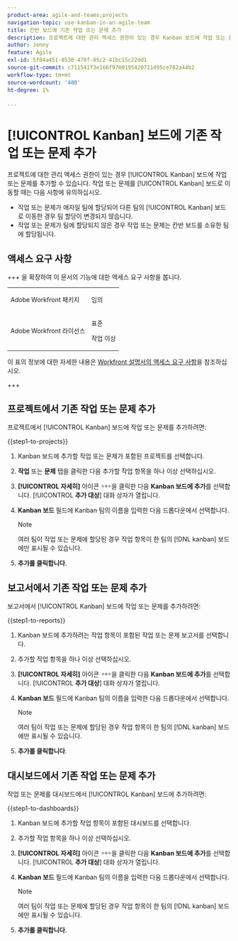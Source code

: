 ```yaml
---
product-area: agile-and-teams;projects
navigation-topic: use-kanban-in-an-agile-team
title: 칸반 보드에 기존 작업 또는 문제 추가
description: 프로젝트에 대한 관리 액세스 권한이 있는 경우 Kanban 보드에 작업 또는 문제를 추가할 수 있습니다.
author: Jenny
feature: Agile
exl-id: 5f94a451-8530-478f-85c2-41bc15c22dd1
source-git-commit: c711541f3e166f9700195420711d95ce782a44b2
workflow-type: tm+mt
source-wordcount: '480'
ht-degree: 1%

---
```


# [!UICONTROL Kanban] 보드에 기존 작업 또는 문제 추가

<!-- Audited: 4/2025 -->

프로젝트에 대한 관리 액세스 권한이 있는 경우 [!UICONTROL Kanban] 보드에 작업 또는 문제를 추가할 수 있습니다. 작업 또는 문제를 [!UICONTROL Kanban] 보드로 이동할 때는 다음 사항에 유의하십시오.

* 작업 또는 문제가 애자일 팀에 할당되어 다른 팀의 [!UICONTROL Kanban] 보드로 이동한 경우 팀 할당이 변경되지 않습니다.
* 작업 또는 문제가 팀에 할당되지 않은 경우 작업 또는 문제는 칸반 보드를 소유한 팀에 할당됩니다.

## 액세스 요구 사항

+++ 을 확장하여 이 문서의 기능에 대한 액세스 요구 사항을 봅니다.

<table style="table-layout:auto"> 
 <col> 
 </col> 
 <col> 
 </col> 
 <tbody> 
  <tr> 
   <td role="rowheader">Adobe Workfront 패키지</td> 
   <td> <p>임의</p> </td> 
  </tr> 
  <tr> 
   <td role="rowheader">Adobe Workfront 라이선스</td> 
   <td> <p>표준</p> 
   <p>작업 이상</p> </td> 
  </tr>
 </tbody> 
</table>

이 표의 정보에 대한 자세한 내용은 [Workfront 설명서의 액세스 요구 사항](/help/quicksilver/administration-and-setup/add-users/access-levels-and-object-permissions/access-level-requirements-in-documentation.md)을 참조하십시오.

+++

## 프로젝트에서 기존 작업 또는 문제 추가

프로젝트에서 [!UICONTROL Kanban] 보드에 작업 또는 문제를 추가하려면:

{{step1-to-projects}}

1. Kanban 보드에 추가할 작업 또는 문제가 포함된 프로젝트를 선택합니다.
1. **작업** 또는 **문제** 탭을 클릭한 다음 추가할 작업 항목을 하나 이상 선택하십시오.
1. **[!UICONTROL 자세히]** 아이콘 ![자세히 아이콘](assets/more-icon.png)을 클릭한 다음 **Kanban 보드에 추가**&#x200B;를 선택합니다. [!UICONTROL **추가 대상**] 대화 상자가 열립니다.
1. **Kanban 보드** 필드에 Kanban 팀의 이름을 입력한 다음 드롭다운에서 선택합니다.

   >[!NOTE]
   >
   >여러 팀이 작업 또는 문제에 할당된 경우 작업 항목이 한 팀의 [!DNL kanban] 보드에만 표시될 수 있습니다.

1. **추가를 클릭합니다**.


## 보고서에서 기존 작업 또는 문제 추가

보고서에서 [!UICONTROL Kanban] 보드에 작업 또는 문제를 추가하려면:

{{step1-to-reports}}

1. Kanban 보드에 추가하려는 작업 항목이 포함된 작업 또는 문제 보고서를 선택합니다.
1. 추가할 작업 항목을 하나 이상 선택하십시오.
1. **[!UICONTROL 자세히]** 아이콘 ![자세히 아이콘](assets/more-icon.png)을 클릭한 다음 **Kanban 보드에 추가**&#x200B;를 선택합니다. [!UICONTROL **추가 대상**] 대화 상자가 열립니다.
1. **Kanban 보드** 필드에 Kanban 팀의 이름을 입력한 다음 드롭다운에서 선택합니다.

   >[!NOTE]
   >
   >여러 팀이 작업 또는 문제에 할당된 경우 작업 항목이 한 팀의 [!DNL kanban] 보드에만 표시될 수 있습니다.

1. **추가를 클릭합니다**.



## 대시보드에서 기존 작업 또는 문제 추가

작업 또는 문제를 대시보드에서 [!UICONTROL Kanban] 보드에 추가하려면:

{{step1-to-dashboards}}

1. Kanban 보드에 추가할 작업 항목이 포함된 대시보드를 선택합니다.
1. 추가할 작업 항목을 하나 이상 선택하십시오.
1. **[!UICONTROL 자세히]** 아이콘 ![자세히 아이콘](assets/more-icon.png)을 클릭한 다음 **Kanban 보드에 추가**&#x200B;를 선택합니다. [!UICONTROL **추가 대상**] 대화 상자가 열립니다.
1. **Kanban 보드** 필드에 Kanban 팀의 이름을 입력한 다음 드롭다운에서 선택합니다.

   >[!NOTE]
   >
   >여러 팀이 작업 또는 문제에 할당된 경우 작업 항목이 한 팀의 [!DNL kanban] 보드에만 표시될 수 있습니다.

1. **추가를 클릭합니다**.